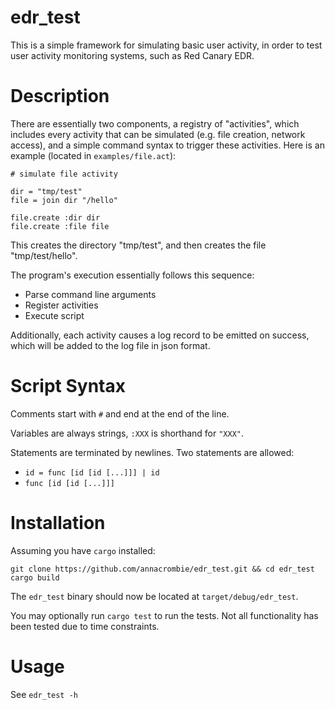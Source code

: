 # edr\_test

This is a simple framework for simulating basic user activity, in order to test
user activity monitoring systems, such as Red Canary EDR.

# Description

There are essentially two components, a registry of "activities", which includes
every activity that can be simulated (e.g. file creation, network access), and a
simple command syntax to trigger these activities.  Here is an example (located
in `examples/file.act`):

```
# simulate file activity

dir = "tmp/test"
file = join dir "/hello"

file.create :dir dir
file.create :file file
```

This creates the directory "tmp/test", and then creates the file
"tmp/test/hello".

The program's execution essentially follows this sequence:
- Parse command line arguments
- Register activities
- Execute script

Additionally, each activity causes a log record to be emitted on success, which
will be added to the log file in json format.

# Script Syntax

Comments start with `#` and end at the end of the line.

Variables are always strings, `:XXX` is shorthand for `"XXX"`.

Statements are terminated by newlines.  Two statements are allowed:
- `id = func [id [id [...]]] | id`
- `func [id [id [...]]]`

# Installation

Assuming you have `cargo` installed:

```
git clone https://github.com/annacrombie/edr_test.git && cd edr_test
cargo build
```

The `edr_test` binary should now be located at `target/debug/edr_test`.

You may optionally run `cargo test` to run the tests.  Not all functionality has
been tested due to time constraints.

# Usage

See `edr_test -h`
